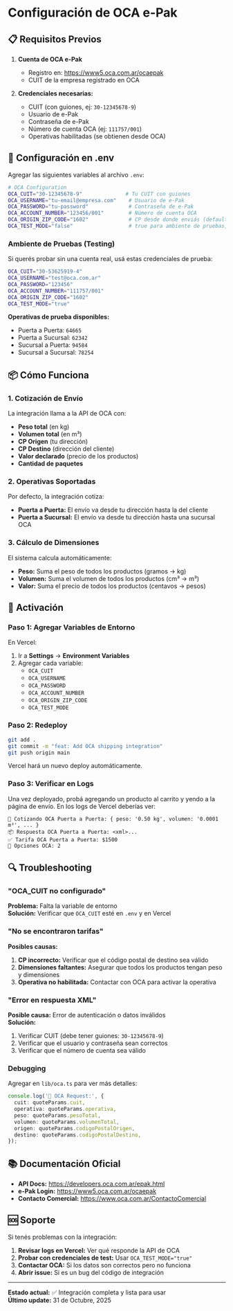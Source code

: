 # Configuración de OCA e-Pak

## 📋 Requisitos Previos

1. **Cuenta de OCA e-Pak**
   - Registro en: https://www5.oca.com.ar/ocaepak
   - CUIT de la empresa registrado en OCA

2. **Credenciales necesarias:**
   - CUIT (con guiones, ej: `30-12345678-9`)
   - Usuario de e-Pak
   - Contraseña de e-Pak
   - Número de cuenta OCA (ej: `111757/001`)
   - Operativas habilitadas (se obtienen desde OCA)

## 🔧 Configuración en .env

Agregar las siguientes variables al archivo `.env`:

```bash
# OCA Configuration
OCA_CUIT="30-12345678-9"              # Tu CUIT con guiones
OCA_USERNAME="tu-email@empresa.com"    # Usuario de e-Pak
OCA_PASSWORD="tu-password"             # Contraseña de e-Pak
OCA_ACCOUNT_NUMBER="123456/001"        # Número de cuenta OCA
OCA_ORIGIN_ZIP_CODE="1602"             # CP desde donde enviás (default: Vicente López)
OCA_TEST_MODE="false"                  # true para ambiente de pruebas, false para producción
```

### Ambiente de Pruebas (Testing)

Si querés probar sin una cuenta real, usá estas credenciales de prueba:

```bash
OCA_CUIT="30-53625919-4"
OCA_USERNAME="test@oca.com.ar"
OCA_PASSWORD="123456"
OCA_ACCOUNT_NUMBER="111757/001"
OCA_ORIGIN_ZIP_CODE="1602"
OCA_TEST_MODE="true"
```

**Operativas de prueba disponibles:**
- Puerta a Puerta: `64665`
- Puerta a Sucursal: `62342`
- Sucursal a Puerta: `94584`
- Sucursal a Sucursal: `78254`

## 📦 Cómo Funciona

### 1. Cotización de Envío

La integración llama a la API de OCA con:
- **Peso total** (en kg)
- **Volumen total** (en m³)
- **CP Origen** (tu dirección)
- **CP Destino** (dirección del cliente)
- **Valor declarado** (precio de los productos)
- **Cantidad de paquetes**

### 2. Operativas Soportadas

Por defecto, la integración cotiza:
- **Puerta a Puerta:** El envío va desde tu dirección hasta la del cliente
- **Puerta a Sucursal:** El envío va desde tu dirección hasta una sucursal OCA

### 3. Cálculo de Dimensiones

El sistema calcula automáticamente:
- **Peso:** Suma el peso de todos los productos (gramos → kg)
- **Volumen:** Suma el volumen de todos los productos (cm³ → m³)
- **Valor:** Suma el precio de todos los productos (centavos → pesos)

## 🚀 Activación

### Paso 1: Agregar Variables de Entorno

En Vercel:
1. Ir a **Settings** → **Environment Variables**
2. Agregar cada variable:
   - `OCA_CUIT`
   - `OCA_USERNAME`
   - `OCA_PASSWORD`
   - `OCA_ACCOUNT_NUMBER`
   - `OCA_ORIGIN_ZIP_CODE`
   - `OCA_TEST_MODE`

### Paso 2: Redeploy

```bash
git add .
git commit -m "feat: Add OCA shipping integration"
git push origin main
```

Vercel hará un nuevo deploy automáticamente.

### Paso 3: Verificar en Logs

Una vez deployado, probá agregando un producto al carrito y yendo a la página de envío. En los logs de Vercel deberías ver:

```
🔎 Cotizando OCA Puerta a Puerta: { peso: '0.50 kg', volumen: '0.0001 m³', ... }
📦 Respuesta OCA Puerta a Puerta: <xml>...
✅ Tarifa OCA Puerta a Puerta: $1500
🚚 Opciones OCA: 2
```

## 🔍 Troubleshooting

### "OCA_CUIT no configurado"

**Problema:** Falta la variable de entorno  
**Solución:** Verificar que `OCA_CUIT` esté en `.env` y en Vercel

### "No se encontraron tarifas"

**Posibles causas:**
1. **CP incorrecto:** Verificar que el código postal de destino sea válido
2. **Dimensiones faltantes:** Asegurar que todos los productos tengan peso y dimensiones
3. **Operativa no habilitada:** Contactar con OCA para activar la operativa

### "Error en respuesta XML"

**Posible causa:** Error de autenticación o datos inválidos  
**Solución:**
1. Verificar CUIT (debe tener guiones: `30-12345678-9`)
2. Verificar que el usuario y contraseña sean correctos
3. Verificar que el número de cuenta sea válido

### Debugging

Agregar en `lib/oca.ts` para ver más detalles:

```typescript
console.log('🔎 OCA Request:', {
  cuit: quoteParams.cuit,
  operativa: quoteParams.operativa,
  peso: quoteParams.pesoTotal,
  volumen: quoteParams.volumenTotal,
  origen: quoteParams.codigoPostalOrigen,
  destino: quoteParams.codigoPostalDestino,
});
```

## 📚 Documentación Oficial

- **API Docs:** https://developers.oca.com.ar/epak.html
- **e-Pak Login:** https://www5.oca.com.ar/ocaepak
- **Contacto Comercial:** https://www.oca.com.ar/ContactoComercial

## 🆘 Soporte

Si tenés problemas con la integración:

1. **Revisar logs en Vercel:** Ver qué responde la API de OCA
2. **Probar con credenciales de test:** Usar `OCA_TEST_MODE="true"`
3. **Contactar OCA:** Si los datos son correctos pero no funciona
4. **Abrir issue:** Si es un bug del código de integración

---

**Estado actual:** ✅ Integración completa y lista para usar  
**Último update:** 31 de Octubre, 2025
